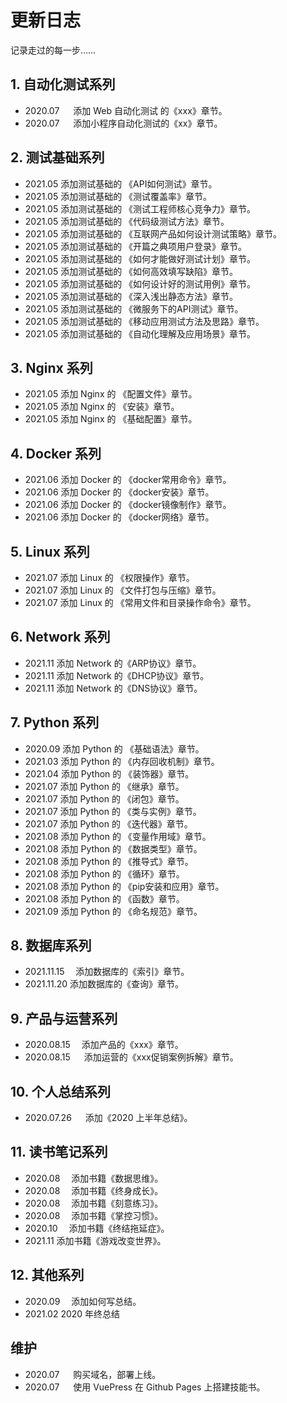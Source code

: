 # 更新日志

记录走过的每一步……

## 1. 自动化测试系列

* 2020.07 &emsp; 添加 Web 自动化测试 的《xxx》章节。
* 2020.07 &emsp; 添加小程序自动化测试的《xx》章节。

## 2. 测试基础系列

* 2021.05 添加测试基础的 《API如何测试》章节。
* 2021.05 添加测试基础的 《测试覆盖率》章节。
* 2021.05 添加测试基础的 《测试工程师核心竞争力》章节。
* 2021.05 添加测试基础的 《代码级测试方法》章节。
* 2021.05 添加测试基础的 《互联网产品如何设计测试策略》章节。
* 2021.05 添加测试基础的 《开篇之典项用户登录》章节。
* 2021.05 添加测试基础的 《如何才能做好测试计划》章节。
* 2021.05 添加测试基础的 《如何高效填写缺陷》章节。
* 2021.05 添加测试基础的 《如何设计好的测试用例》章节。
* 2021.05 添加测试基础的 《深入浅出静态方法》章节。
* 2021.05 添加测试基础的 《微服务下的API测试》章节。
* 2021.05 添加测试基础的 《移动应用测试方法及思路》章节。
* 2021.05 添加测试基础的 《自动化理解及应用场景》章节。

## 3. Nginx 系列

* 2021.05 添加 Nginx 的 《配置文件》章节。
* 2021.05 添加 Nginx 的 《安装》章节。
* 2021.05 添加 Nginx 的 《基础配置》章节。

## 4. Docker 系列

* 2021.06 添加 Docker 的 《docker常用命令》章节。
* 2021.06 添加 Docker 的 《docker安装》章节。
* 2021.06 添加 Docker 的 《docker镜像制作》章节。
* 2021.06 添加 Docker 的 《docker网络》章节。

## 5. Linux 系列

+ 2021.07 添加 Linux 的 《权限操作》章节。 
+ 2021.07 添加 Linux 的 《文件打包与压缩》章节。
+ 2021.07 添加 Linux 的 《常用文件和目录操作命令》章节。

## 6. Network 系列

+ 2021.11 添加 Network 的《ARP协议》章节。
+ 2021.11 添加 Network 的《DHCP协议》章节。
+ 2021.11 添加 Network 的《DNS协议》章节。

## 7. Python 系列

+ 2020.09      添加 Python 的 《基础语法》章节。
+ 2021.03      添加 Python 的 《内存回收机制》章节。
+ 2021.04      添加 Python 的 《装饰器》章节。
+ 2021.07      添加 Python 的 《继承》章节。
+ 2021.07      添加 Python 的 《闭包》章节。
+ 2021.07      添加 Python 的 《类与实例》章节。
+ 2021.07      添加 Python 的 《迭代器》章节。
+ 2021.08      添加 Python 的 《变量作用域》章节。
+ 2021.08      添加 Python 的 《数据类型》章节。
+ 2021.08      添加 Python 的 《推导式》章节。
+ 2021.08      添加 Python 的 《循环》章节。
+ 2021.08      添加 Python 的 《pip安装和应用》章节。
+ 2021.08      添加 Python 的 《函数》章节。
+ 2021.09      添加 Python 的 《命名规范》章节。



## 8. 数据库系列

+ 2021.11.15&emsp; 添加数据库的《索引》章节。
+ 2021.11.20     添加数据库的《查询》章节。

## 9. 产品与运营系列

* 2020.08.15&emsp; 添加产品的《xxx》章节。
* 2020.08.15 &emsp; 添加运营的《xxx促销案例拆解》章节。

## 10. 个人总结系列

* 2020.07.26 &emsp; 添加《2020 上半年总结》。

## 11. 读书笔记系列

* 2020.08 &emsp;添加书籍《数据思维》。
* 2020.08 &emsp;添加书籍《终身成长》。
* 2020.08 &emsp;添加书籍《刻意练习》。
* 2020.08 &emsp;添加书籍《掌控习惯》。
* 2020.10 &emsp;添加书籍《终结拖延症》。
* 2021.11     添加书籍《游戏改变世界》。

## 12. 其他系列

* 2020.09 &emsp;添加如何写总结。
* 2021.02     2020 年终总结

## 维护

* 2020.07 &emsp; 购买域名，部署上线。
* 2020.07 &emsp; 使用 VuePress 在 Github Pages 上搭建技能书。

